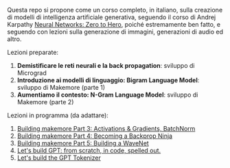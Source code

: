 Questa repo si propone come un corso completo, in italiano, sulla creazione di modelli di intelligenza artificiale generativa, seguendo il corso di Andrej Karpathy [Neural Networks: Zero to Hero](https://karpathy.ai/zero-to-hero.html), poiché estremamente ben fatto, e seguendo con lezioni sulla generazione di immagini, generazioni di audio ed altro. 

Lezioni preparate:  
1. **Demistificare le reti neurali e la back propagation**: sviluppo di Micrograd
2. **Introduzione ai modelli di linguaggio: Bigram Language Model**: sviluppo di Makemore (parte 1)
3. **Aumentiamo il contesto: N-Gram Language Model**: sviluppo di Makemore (parte 2)

Lezioni in programma (da adattare):  
1. [Building makemore Part 3: Activations & Gradients, BatchNorm](https://youtu.be/P6sfmUTpUmc)
2. [Building makemore Part 4: Becoming a Backprop Ninja](https://youtu.be/q8SA3rM6ckI)
3. [Building makemore Part 5: Building a WaveNet](https://youtu.be/t3YJ5hKiMQ0)
4. [Let's build GPT: from scratch, in code, spelled out.](https://www.youtube.com/watch?v=kCc8FmEb1nY)
5. [Let's build the GPT Tokenizer](https://youtu.be/zduSFxRajkE)

